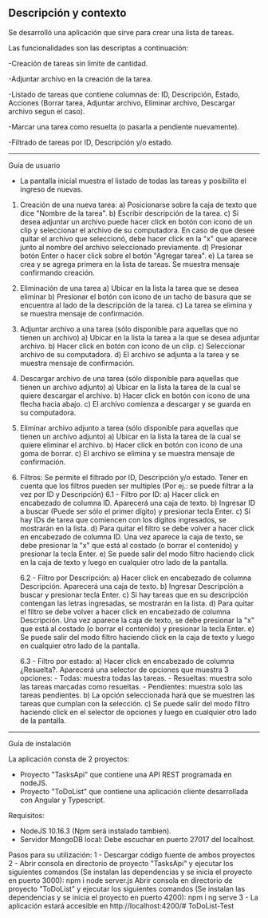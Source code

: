 ## Descripción y contexto

Se desarrolló una aplicación que sirve para crear una lista de tareas.

Las funcionalidades son las descriptas a continuación:

-Creación de tareas sin limite de cantidad.

-Adjuntar archivo en la creación de la tarea.

-Listado de tareas que contiene columnas de: ID, Descripción, Estado, Acciones (Borrar tarea, Adjuntar archivo, Eliminar archivo, Descargar archivo segun el caso).

-Marcar una tarea como resuelta (o pasarla a pendiente nuevamente).

-Filtrado de tareas por ID, Descripción y/o estado.

------------------------------------------------------------------------------------------------------------------
Guía de usuario

- La pantalla inicial muestra el listado de todas las tareas y posibilita el ingreso de nuevas.

1) Creación de una nueva tarea:
	a) Posicionarse sobre la caja de texto que dice "Nombre de la tarea".
	b) Escribir descripción de la tarea.
	c) Si desea adjuntar un archivo puede hacer click en botón con icono de un clip y seleccionar el archivo de su computadora. En caso de que desee quitar el archivo que seleccionó, debe hacer click en la "x" que aparece junto al nombre del archivo seleccionado previamente.
	d) Presionar botón Enter o hacer click sobre el botón "Agregar tarea".
	e) La tarea se crea y se agrega primera en la lista de tareas. Se muestra mensaje confirmando creación.

2) Eliminación de una tarea
	a) Ubicar en la lista la tarea que se desea eliminar
	b) Presionar el botón con icono de un tacho de basura que se encuentra al lado de la descripción de la tarea.
	c) La tarea se elimina y se muestra mensaje de confirmación.

3) Adjuntar archivo a una tarea (sólo disponible para aquellas que no tienen un archivo)
	a) Ubicar en la lista la tarea a la que se desea adjuntar archivo.
	b) Hacer click en botón con icono de un clip.
	c) Seleccionar archivo de su computadora.
	d) El archivo se adjunta a la tarea y se muestra mensaje de confirmación.

4) Descargar archivo de una tarea (sólo disponible para aquellas que tienen un archivo adjunto)
	a) Ubicar en la lista la tarea de la cual se quiere descargar el archivo.
	b) Hacer click en botón con icono de una flecha hacia abajo.
	c) El archivo comienza a descargar y se guarda en su computadora.
	
5) Eliminar archivo adjunto a tarea (sólo disponible para aquellas que tienen un archivo adjunto)
	a) Ubicar en la lista la tarea de la cual se quiere eliminar el archivo.
	b) Hacer click en botón con icono de una goma de borrar.
	c) El archivo se elimina y se muestra mensaje de confirmación.
	
6) Filtros: Se permite el filtrado por ID, Descripción y/o estado. Tener en cuenta que los filtros pueden ser multiples (Por ej.: se puede filtrar a la vez por ID y Descripción)
	6.1 - Filtro por ID:
		a) Hacer click en encabezado de columna ID. Aparecerá una caja de texto.
		b) Ingresar ID a buscar (Puede ser sólo el primer dígito) y presionar tecla Enter.
		c) Si hay IDs de tarea que comiencen con los dígitos ingresados, se mostrarán en la lista.
		d) Para quitar el filtro se debe volver a hacer click en encabezado de columna ID. Una vez aparece la caja de texto, se debe presionar la "x" que está al costado (o borrar el contenido) y presionar la tecla Enter.
		e) Se puede salir del modo filtro haciendo click en la caja de texto y luego en cualquier otro lado de la pantalla.
	
	6.2 - Filtro por Descripción:
		a) Hacer click en encabezado de columna Descripción. Aparecerá una caja de texto.
		b) Ingresar Descripción a buscar y presionar tecla Enter.
		c) Si hay tareas que en su descripción contengan las letras ingresadas, se mostrarán en la lista.
		d) Para quitar el filtro se debe volver a hacer click en encabezado de columna Descripción. Una vez aparece la caja de texto, se debe presionar la "x" que está al costado (o borrar el contenido) y presionar la tecla Enter.
		e) Se puede salir del modo filtro haciendo click en la caja de texto y luego en cualquier otro lado de la pantalla.
	
	6.3 - Filtro por estado:
		a) Hacer click en encabezado de columna ¿Resuelta?. Aparecerá una selector de opciones que muestra 3 opciones:
			- Todas: muestra todas las tareas.
			- Resueltas: muestra solo las tareas marcadas como resueltas.
			- Pendientes: muestra solo las tareas pendientes.
		b) La opción seleccionada hará que se muestren las tareas que cumplan con la selección.
		c) Se puede salir del modo filtro haciendo click en el selector de opciones y luego en cualquier otro lado de la pantalla.

------------------------------------------------------------------------------------------------------------------
Guía de instalación

La aplicación consta de 2 proyectos:
- Proyecto "TasksApi" que contiene una API REST programada en nodeJS.
- Proyecto "ToDoList" que contiene una aplicación cliente desarrollada con Angular y Typescript.

Requisitos:
- NodeJS 10.16.3 (Npm será instalado tambien).
- Servidor MongoDB local: Debe escuchar en puerto 27017 del localhost.

Pasos para su utilización:
1 - Descargar código fuente de ambos proyectos
2 - Abrir consola en directorio de proyecto "TasksApi" y ejecutar los siguientes comandos (Se instalan las dependencias y se inicia el proyecto en puerto 3000):
npm i
node server.js
Abrir consola en directorio de proyecto "ToDoList" y ejecutar los siguientes comandos (Se instalan las dependencias y se inicia el proyecto en puerto 4200):
npm i
ng serve
3 - La aplicación estará accesible en http://localhost:4200/# ToDoList-Test
